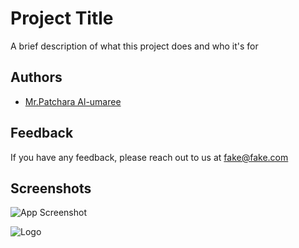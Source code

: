 
# Project Title

A brief description of what this project does and who it's for


## Authors

- [Mr.Patchara Al-umaree](https://github.com/MrPatchara)


## Feedback

If you have any feedback, please reach out to us at fake@fake.com


## Screenshots

![App Screenshot](https://via.placeholder.com/468x300?text=App+Screenshot+Here)


![Logo](https://dev-to-uploads.s3.amazonaws.com/uploads/articles/th5xamgrr6se0x5ro4g6.png)


